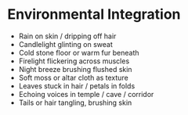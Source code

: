 # Environmental Integration

- Rain on skin / dripping off hair  
- Candlelight glinting on sweat  
- Cold stone floor or warm fur beneath  
- Firelight flickering across muscles  
- Night breeze brushing flushed skin  
- Soft moss or altar cloth as texture  
- Leaves stuck in hair / petals in folds  
- Echoing voices in temple / cave / corridor  
- Tails or hair tangling, brushing skin